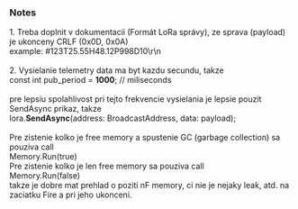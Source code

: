 
<h3>Notes</h3>
1. Treba doplnit v dokumentacii (Formát LoRa správy), ze sprava (payload) je ukonceny CRLF (0x0D, 0x0A) 
</br>
 example:       <b2> #123T25.55H48.12P998D10\r\n </b2>     
</br>
</br>
2. Vysielanie telemetry data ma byt kazdu secundu, takze
</br>
const int pub_period = <b>1000</b>;     // miliseconds
</br>
</br>
pre lepsiu spolahlivost pri tejto frekvencie vysielania je lepsie pouzit SendAsync prikaz, takze
</br>
lora.<b>SendAsync</b>(address: BroadcastAddress, data: payload);
</br>
</br>
Pre zistenie kolko je free memory a spustenie GC (garbage collection) sa pouziva call
</br>
Memory.Run(true)
</br>
Pre zistenie kolko je len free memory sa pouziva call
</br>
Memory.Run(false)
</br>
takze je dobre mat prehlad o poziti nF memory, ci nie je nejaky leak, atd. na zaciatku Fire a pri jeho ukonceni.
